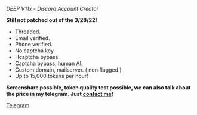 *DEEP V11x - Discord Account Creator*

**Still not patched out of the 3/28/22!**

- Threaded.
- Email verified.
- Phone verified.
- No captcha key.
- Hcaptcha bypass.
- Captcha bypass, human AI.
- Custom domain, mailserver. ( non flagged )
- Up to 15,000 tokens per hour!

**Screenshare possible, token quality test possible,
we can also talk about the price in my telegram. Just
[contact me](https://t.me/approve17)!**

[Telegram](https://t.me/approve17)
